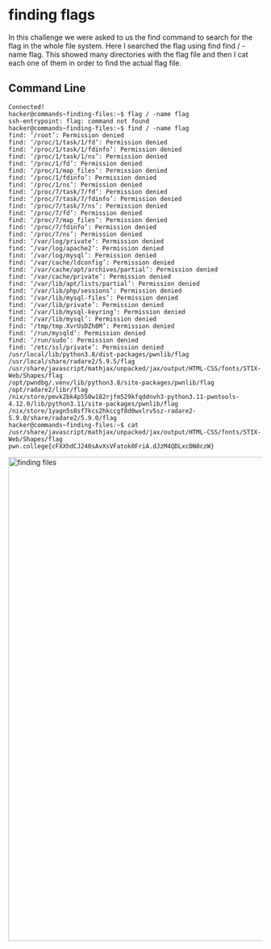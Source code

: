 # finding flags
In this challenge we were asked to us the find command to search for the flag in the whole file system. Here I searched the flag using find find / -name flag. This showed many
directories with the flag file and then I cat each one of them in order to find the actual flag file.
## Command Line
```
Connected!
hacker@commands~finding-files:~$ flag / -name flag
ssh-entrypoint: flag: command not found
hacker@commands~finding-files:~$ find / -name flag
find: ‘/root’: Permission denied
find: ‘/proc/1/task/1/fd’: Permission denied
find: ‘/proc/1/task/1/fdinfo’: Permission denied
find: ‘/proc/1/task/1/ns’: Permission denied
find: ‘/proc/1/fd’: Permission denied
find: ‘/proc/1/map_files’: Permission denied
find: ‘/proc/1/fdinfo’: Permission denied
find: ‘/proc/1/ns’: Permission denied
find: ‘/proc/7/task/7/fd’: Permission denied
find: ‘/proc/7/task/7/fdinfo’: Permission denied
find: ‘/proc/7/task/7/ns’: Permission denied
find: ‘/proc/7/fd’: Permission denied
find: ‘/proc/7/map_files’: Permission denied
find: ‘/proc/7/fdinfo’: Permission denied
find: ‘/proc/7/ns’: Permission denied
find: ‘/var/log/private’: Permission denied
find: ‘/var/log/apache2’: Permission denied
find: ‘/var/log/mysql’: Permission denied
find: ‘/var/cache/ldconfig’: Permission denied
find: ‘/var/cache/apt/archives/partial’: Permission denied
find: ‘/var/cache/private’: Permission denied
find: ‘/var/lib/apt/lists/partial’: Permission denied
find: ‘/var/lib/php/sessions’: Permission denied
find: ‘/var/lib/mysql-files’: Permission denied
find: ‘/var/lib/private’: Permission denied
find: ‘/var/lib/mysql-keyring’: Permission denied
find: ‘/var/lib/mysql’: Permission denied
find: ‘/tmp/tmp.XvrUsDZh8M’: Permission denied
find: ‘/run/mysqld’: Permission denied
find: ‘/run/sudo’: Permission denied
find: ‘/etc/ssl/private’: Permission denied
/usr/local/lib/python3.8/dist-packages/pwnlib/flag
/usr/local/share/radare2/5.9.5/flag
/usr/share/javascript/mathjax/unpacked/jax/output/HTML-CSS/fonts/STIX-Web/Shapes/flag
/opt/pwndbg/.venv/lib/python3.8/site-packages/pwnlib/flag
/opt/radare2/libr/flag
/nix/store/pmvk2bk4p550w182rjfm529kfqddnvh3-python3.11-pwntools-4.12.0/lib/python3.11/site-packages/pwnlib/flag
/nix/store/1yagn5s8sf7kcs2hkccgf8d0wxlrv5sz-radare2-5.9.0/share/radare2/5.9.0/flag
hacker@commands~finding-files:~$ cat /usr/share/javascript/mathjax/unpacked/jax/output/HTML-CSS/fonts/STIX-Web/Shapes/flag
pwn.college{cFXXhdCJ240sAvXsVFatok0FriA.dJzM4QDLxcDN0czW}
```
<img width="959" alt="finding files" src="https://github.com/user-attachments/assets/d09027e9-3138-450d-8a6f-5a870229f257">
